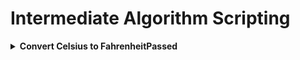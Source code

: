 # Intermediate Algorithm Scripting

<details><summary><b>Convert Celsius to FahrenheitPassed</b></summary>
<p>

The algorithm to convert from Celsius to Fahrenheit is the temperature in Celsius times 9/5, plus 32.

You are given a variable celsius representing a temperature in Celsius. Use the variable fahrenheit already defined and assign it the Fahrenheit temperature equivalent to the given Celsius temperature. Use the algorithm mentioned above to help convert the Celsius temperature to Fahrenheit.

### Base Code

```js
function convertToF(celsius) {
    let fahrenheit;
    return fahrenheit;
}

convertToF(30);
```

<details><summary><b>Solution</b></summary>
<p>
    
```js
function convertToF(celsius) {
  return celsius * 9 / 5 + 32;
}
```
</p>
</details>

---

</p>
</details>
